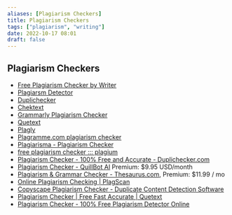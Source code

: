 ```yaml
---
aliases: [Plagiarism Checkers]
title: Plagiarism Checkers
tags: ["plagiarism", "writing"]
date: 2022-10-17 08:01
draft: false
---
```


## Plagiarism Checkers

- [Free Plagiarism Checker by Writer](https://writer.com/plagiarism-checker/?msID=19ae875c-8c8a-49f3-bec7-3f94a797a6b1)
- [Plagiarsm Detector](https://plagiarismdetector.net/)
- [Duplichecker](https://www.duplichecker.com/)
- [Chektext](https://www.checktext.org/)
- [Grammarly Plagiarism Checker](https://www.grammarly.com/plagiarism-checker)
- [Quetext](https://www.quetext.com/)
- [Plagly](https://plagly.com/)
- [Plagramme.com plagiarism checker](https://www.plagramme.com/)
- [Plagiarisma - Plagiarism Checker](http://plagiarisma.net/)
- [free plagiarism checker ::: plagium](https://www.plagium.com/en/plagiarismchecker)
- [Plagiarism Checker - 100% Free and Accurate - Duplichecker.com](https://www.duplichecker.com/)
- [Plagiarism Checker - QuillBot AI](https://quillbot.com/plagiarism-checker) Premium: $9.95 USD/month
- [Plagiarism & Grammar Checker - Thesaurus.com](https://www.thesaurus.com/grammarcoach), Premium: $11.99 / mo
- [Online Plagiarism Checking | PlagScan](https://www.plagscan.com/en/)
- [Copyscape Plagiarism Checker - Duplicate Content Detection Software](https://www.copyscape.com/)
- [Plagiarism Checker | Free Fast Accurate | Quetext](https://www.quetext.com/plagiarism-checker)
- [Plagiarism Checker - 100% Free Plagiarism Detector Online](https://smallseotools.com/plagiarism-checker/)
